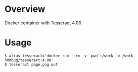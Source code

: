 # Overview

Docker container with Tesseract 4.00.

# Usage
```
$ alias tesseract='docker run --rm -v `pwd`:/work -w /work hmmbug/tesseract:4.00'
$ tesseract page.png out
```
